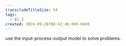 ```yaml
---
transcludeTitleSize: h4
tags:
  - B1.3
created: 2024-09-26T08:42:40.000-0400
---
```

use the input-process-output model to solve problems.